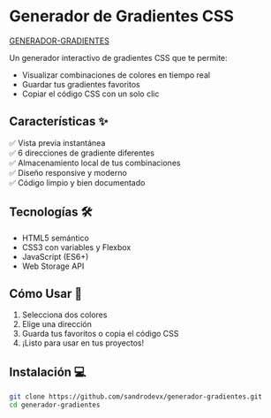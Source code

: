 # Generador de Gradientes CSS

[GENERADOR-GRADIENTES](https://sandrodevx.github.io/generador-gradientes/)

Un generador interactivo de gradientes CSS que te permite:
- Visualizar combinaciones de colores en tiempo real
- Guardar tus gradientes favoritos
- Copiar el código CSS con un solo clic

## Características ✨

✅ Vista previa instantánea  
✅ 6 direcciones de gradiente diferentes  
✅ Almacenamiento local de tus combinaciones  
✅ Diseño responsive y moderno  
✅ Código limpio y bien documentado  

## Tecnologías 🛠️

- HTML5 semántico
- CSS3 con variables y Flexbox
- JavaScript (ES6+)
- Web Storage API

## Cómo Usar 🚀

1. Selecciona dos colores
2. Elige una dirección
3. Guarda tus favoritos o copia el código CSS
4. ¡Listo para usar en tus proyectos!

## Instalación 💻

```bash
git clone https://github.com/sandrodevx/generador-gradientes.git
cd generador-gradientes

